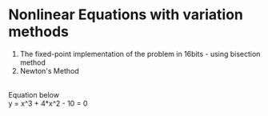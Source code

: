 # Nonlinear Equations with variation methods
1. The fixed-point implementation of the problem in 16bits - using bisection method
2. Newton's Method
<br>
Equation below
<br>
y = x^3 + 4*x^2 - 10 = 0
<br>
